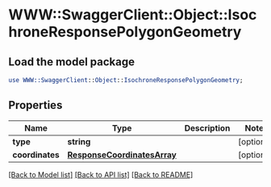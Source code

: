 # WWW::SwaggerClient::Object::IsochroneResponsePolygonGeometry

## Load the model package
```perl
use WWW::SwaggerClient::Object::IsochroneResponsePolygonGeometry;
```

## Properties
Name | Type | Description | Notes
------------ | ------------- | ------------- | -------------
**type** | **string** |  | [optional] 
**coordinates** | [**ResponseCoordinatesArray**](ResponseCoordinatesArray.md) |  | [optional] 

[[Back to Model list]](../README.md#documentation-for-models) [[Back to API list]](../README.md#documentation-for-api-endpoints) [[Back to README]](../README.md)


